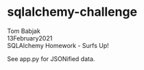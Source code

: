 # sqlalchemy-challenge
Tom Babjak   
13February2021   
SQLAlchemy Homework - Surfs Up!

See app.py for JSONified data.
